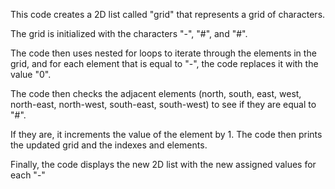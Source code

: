 This code creates a 2D list called "grid" that represents a grid of characters.

The grid is initialized with the characters "-", "#", and "#".

The code then uses nested for loops to iterate through the elements in the grid, and for each element that is equal to "-", the code replaces it with the value "0". 

The code then checks the adjacent elements (north, south, east, west, north-east, north-west, south-east, south-west) to see if they are equal to "#". 

If they are, it increments the value of the element by 1. The code then prints the updated grid and the indexes and elements. 

Finally, the code displays the new 2D list with the new assigned values for each "-"
